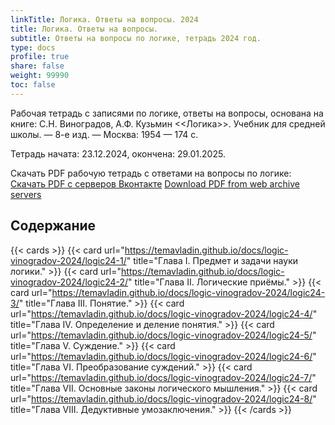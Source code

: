 ```yaml
---
linkTitle: Логика. Ответы на вопросы. 2024
title: Логика. Ответы на вопросы.
subtitle: Ответы на вопросы по логике, тетрадь 2024 год.
type: docs
profile: true
share: false
weight: 99990
toc: false
---
```


Рабочая тетрадь с записями по логике, ответы на вопросы, основана на книге: С.Н. Виноградов, А.Ф. Кузьмин <<Логика>>. Учебник для средней школы. — 8-е изд. — Москва: 1954 — 174 c.

Тетрадь начата: 23.12.2024, окончена: 29.01.2025.

Скачать PDF рабочую тетрадь с ответами на вопросы по логике: [Скачать PDF с серверов Вконтакте](https://vk.com/doc-228086099_684103229) [Download PDF from web archive servers](https://ia800808.us.archive.org/34/items/logika-vladin-1-2025/Logika_Vladin_1_2025.pdf)

## Содержание

{{< cards >}}
  {{< card url="https://temavladin.github.io/docs/logic-vinogradov-2024/logic24-1/" title="Глава I. Предмет и задачи науки логики." >}}
  {{< card url="https://temavladin.github.io/docs/logic-vinogradov-2024/logic24-2/" title="Глава II. Логические приёмы." >}}
  {{< card url="https://temavladin.github.io/docs/logic-vinogradov-2024/logic24-3/" title="Глава III. Понятие." >}}
  {{< card url="https://temavladin.github.io/docs/logic-vinogradov-2024/logic24-4/" title="Глава IV. Определение и деление понятия." >}}
  {{< card url="https://temavladin.github.io/docs/logic-vinogradov-2024/logic24-5/" title="Глава V. Суждение." >}}
  {{< card url="https://temavladin.github.io/docs/logic-vinogradov-2024/logic24-6/" title="Глава VI. Преобразование суждений." >}}
  {{< card url="https://temavladin.github.io/docs/logic-vinogradov-2024/logic24-7/" title="Глава VII. Основные законы логического мышления." >}}
  {{< card url="https://temavladin.github.io/docs/logic-vinogradov-2024/logic24-8/" title="Глава VIII. Дедуктивные умозаключения." >}}
{{< /cards >}}
